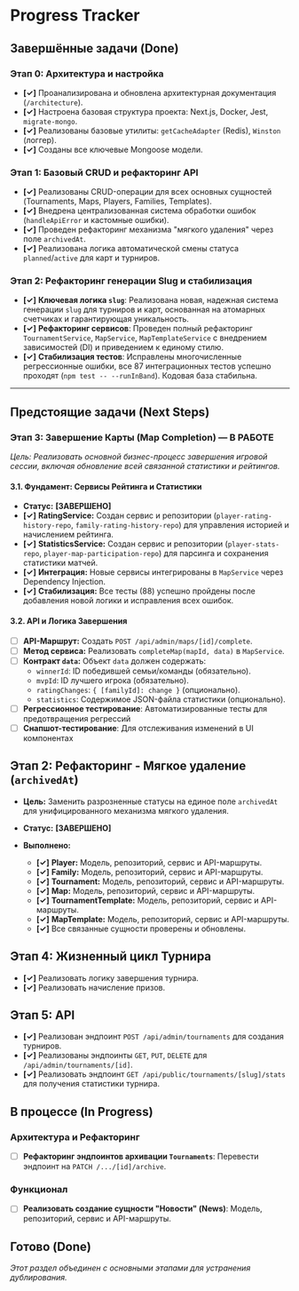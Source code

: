 # Progress Tracker

## Завершённые задачи (Done)

### Этап 0: Архитектура и настройка
- **[✓]** Проанализирована и обновлена архитектурная документация (`/architecture`).
- **[✓]** Настроена базовая структура проекта: Next.js, Docker, Jest, `migrate-mongo`.
- **[✓]** Реализованы базовые утилиты: `getCacheAdapter` (Redis), `Winston` (логгер).
- **[✓]** Созданы все ключевые Mongoose модели.

### Этап 1: Базовый CRUD и рефакторинг API
- **[✓]** Реализованы CRUD-операции для всех основных сущностей (Tournaments, Maps, Players, Families, Templates).
- **[✓]** Внедрена централизованная система обработки ошибок (`handleApiError` и кастомные ошибки).
- **[✓]** Проведен рефакторинг механизма "мягкого удаления" через поле `archivedAt`.
- **[✓]** Реализована логика автоматической смены статуса `planned`/`active` для карт и турниров.

### Этап 2: Рефакторинг генерации Slug и стабилизация
- **[✓]** **Ключевая логика `slug`**: Реализована новая, надежная система генерации `slug` для турниров и карт, основанная на атомарных счетчиках и гарантирующая уникальность.
- **[✓]** **Рефакторинг сервисов**: Проведен полный рефакторинг `TournamentService`, `MapService`, `MapTemplateService` с внедрением зависимостей (DI) и приведением к единому стилю.
- **[✓]** **Стабилизация тестов**: Исправлены многочисленные регрессионные ошибки, все 87 интеграционных тестов успешно проходят (`npm test -- --runInBand`). Кодовая база стабильна.

---

## Предстоящие задачи (Next Steps)

### Этап 3: Завершение Карты (Map Completion) — **В РАБОТЕ**
*Цель: Реализовать основной бизнес-процесс завершения игровой сессии, включая обновление всей связанной статистики и рейтингов.*

#### 3.1. Фундамент: Сервисы Рейтинга и Статистики
- **Статус:** **[ЗАВЕРШЕНО]**
- **[✓]** **RatingService:** Создан сервис и репозитории (`player-rating-history-repo`, `family-rating-history-repo`) для управления историей и начислением рейтинга.
- **[✓]** **StatisticsService:** Создан сервис и репозитории (`player-stats-repo`, `player-map-participation-repo`) для парсинга и сохранения статистики матчей.
- **[✓]** **Интеграция:** Новые сервисы интегрированы в `MapService` через Dependency Injection.
- **[✓]** **Стабилизация:** Все тесты (88) успешно пройдены после добавления новой логики и исправления всех ошибок.

#### 3.2. API и Логика Завершения
- [ ] **API-Маршрут:** Создать `POST /api/admin/maps/[id]/complete`.
- [ ] **Метод сервиса:** Реализовать `completeMap(mapId, data)` в `MapService`.
- [ ] **Контракт `data`:** Объект `data` должен содержать:
  - `winnerId`: ID победившей семьи/команды (обязательно).
  - `mvpId`: ID лучшего игрока (обязательно).
  - `ratingChanges`: `{ [familyId]: change }` (опционально).
  - `statistics`: Содержимое JSON-файла статистики (опционально).
- [ ] **Регрессионное тестирование**: Автоматизированные тесты для предотвращения регрессий
- [ ] **Снапшот-тестирование**: Для отслеживания изменений в UI компонентах

## Этап 2: Рефакторинг - Мягкое удаление (`archivedAt`)

- **Цель:** Заменить разрозненные статусы на единое поле `archivedAt` для унифицированного механизма мягкого удаления.
- **Статус:** **[ЗАВЕРШЕНО]**

- **Выполнено:**
  - **[✓]** **Player:** Модель, репозиторий, сервис и API-маршруты.
  - **[✓]** **Family:** Модель, репозиторий, сервис и API-маршруты.
  - **[✓]** **Tournament:** Модель, репозиторий, сервис и API-маршруты.
  - **[✓]** **Map:** Модель, репозиторий, сервис и API-маршруты.
  - **[✓]** **TournamentTemplate:** Модель, репозиторий, сервис и API-маршруты.
  - **[✓]** **MapTemplate:** Модель, репозиторий, сервис и API-маршруты.
  - **[✓]** Все связанные сущности проверены и обновлены.

## Этап 4: Жизненный цикл Турнира

- **[✓]** Реализовать логику завершения турнира.
- **[✓]** Реализовать начисление призов.

## Этап 5: API

- **[✓]** Реализован эндпоинт `POST /api/admin/tournaments` для создания турниров.
- **[✓]** Реализованы эндпоинты `GET`, `PUT`, `DELETE` для `/api/admin/tournaments/[id]`.
- **[✓]** Реализовать эндпоинт `GET /api/public/tournaments/[slug]/stats` для получения статистики турнира.

## В процессе (In Progress)

### Архитектура и Рефакторинг
- [ ] **Рефакторинг эндпоинтов архивации `Tournaments`**: Перевести эндпоинт на `PATCH /.../[id]/archive`.

### Функционал
- [ ] **Реализовать создание сущности "Новости" (News)**: Модель, репозиторий, сервис и API-маршруты.

## Готово (Done)
*Этот раздел объединен с основными этапами для устранения дублирования.* 